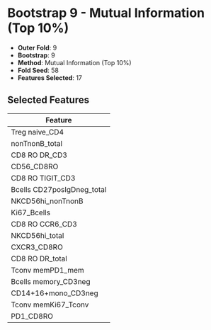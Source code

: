 # Bootstrap 9 - Mutual Information (Top 10%)

- **Outer Fold**: 9
- **Bootstrap**: 9
- **Method**: Mutual Information (Top 10%)
- **Fold Seed**: 58
- **Features Selected**: 17

## Selected Features

| Feature |
|---------|
| Treg naive_CD4 |
| nonTnonB_total |
| CD8 RO DR_CD3 |
| CD56_CD8RO |
| CD8 RO TIGIT_CD3 |
| Bcells CD27posIgDneg_total |
| NKCD56hi_nonTnonB |
| Ki67_Bcells |
| CD8 RO CCR6_CD3 |
| NKCD56hi_total |
| CXCR3_CD8RO |
| CD8 RO DR_total |
| Tconv memPD1_mem |
| Bcells memory_CD3neg |
| CD14+16+mono_CD3neg |
| Tconv memKi67_Tconv |
| PD1_CD8RO |
